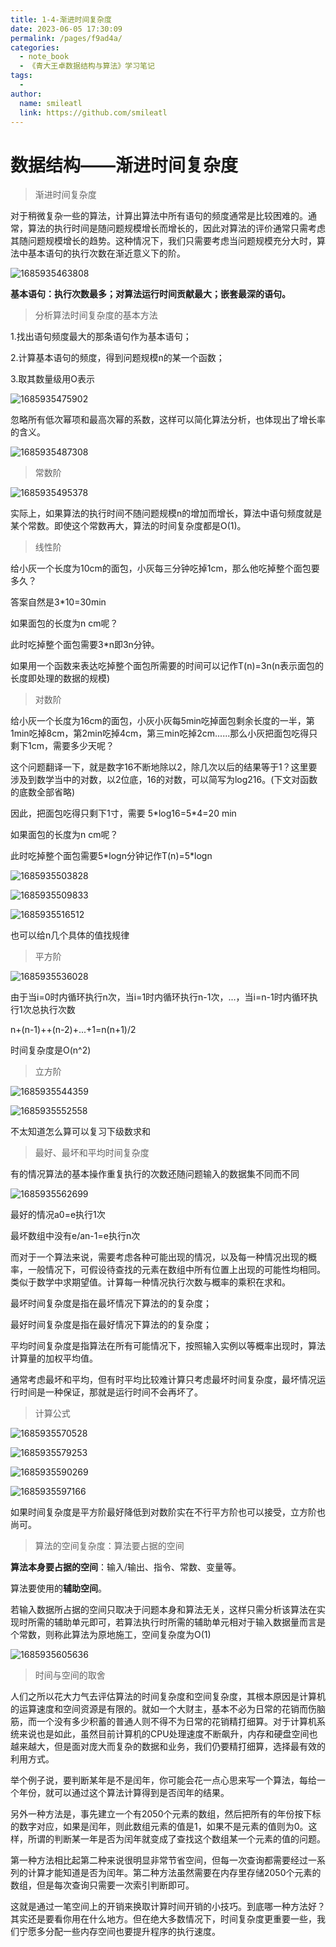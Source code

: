 ```yaml
---
title: 1-4-渐进时间复杂度
date: 2023-06-05 17:30:09
permalink: /pages/f9ad4a/
categories:
  - note_book
  - 《青大王卓数据结构与算法》学习笔记
tags:
  - 
author: 
  name: smileatl
  link: https://github.com/smileatl
---
```

数据结构——渐进时间复杂度
=============

> 渐进时间复杂度

对于稍微复杂一些的算法，计算出算法中所有语句的频度通常是比较困难的。通常，算法的执行时间是随问题规模增长而增长的，因此对算法的评价通常只需考虑其随问题规模增长的趋势。这种情况下，我们只需要考虑当问题规模充分大时，算法中基本语句的执行次数在渐近意义下的阶。

![1685935463808](/assets/1685935463808.png)

**基本语句：执行次数最多；对算法运行时间贡献最大；嵌套最深的语句。**

> 分析算法时间复杂度的基本方法

1.找出语句频度最大的那条语句作为基本语句；

2.计算基本语句的频度，得到问题规模n的某一个函数；

3.取其数量级用O表示

![1685935475902](/assets/1685935475902.png)

忽略所有低次幂项和最高次幂的系数，这样可以简化算法分析，也体现出了增长率的含义。

![1685935487308](/assets/1685935487308.png)

> 常数阶

![1685935495378](/assets/1685935495378.png)

实际上，如果算法的执行时间不随问题规模n的增加而增长，算法中语句频度就是某个常数。即使这个常数再大，算法的时间复杂度都是O(1)。

> 线性阶

给小灰一个长度为10cm的面包，小灰每三分钟吃掉1cm，那么他吃掉整个面包要多久？

答案自然是3\*10=30min

如果面包的长度为n cm呢？

此时吃掉整个面包需要3\*n即3n分钟。

如果用一个函数来表达吃掉整个面包所需要的时间可以记作T(n)=3n(n表示面包的长度即处理的数据的规模)

> 对数阶

给小灰一个长度为16cm的面包，小灰小灰每5min吃掉面包剩余长度的一半，第1min吃掉8cm，第2min吃掉4cm，第三min吃掉2cm......那么小灰把面包吃得只剩下1cm，需要多少天呢？

这个问题翻译一下，就是数字16不断地除以2，除几次以后的结果等于1？这里要涉及到数学当中的对数，以2位底，16的对数，可以简写为log216。(下文对函数的底数全部省略)

因此，把面包吃得只剩下1寸，需要 5\*log16=5\*4=20 min

如果面包的长度为n cm呢？

此时吃掉整个面包需要5\*logn分钟记作T(n)=5\*logn

  

![1685935503828](/assets/1685935503828.png)

![1685935509833](/assets/1685935509833.png)

![1685935516512](/assets/1685935516512.png)

也可以给n几个具体的值找规律

> 平方阶

  

![1685935536028](/assets/1685935536028.png)

  

由于当i=0时内循环执行n次，当i=1时内循环执行n-1次，...，当i=n-1时内循环执行1次总执行次数

n+(n-1)++(n-2)+...+1=n(n+1)/2

时间复杂度是O(n^2)

> 立方阶

![1685935544359](/assets/1685935544359.png)

![1685935552558](/assets/1685935552558.png)

不太知道怎么算可以复习下级数求和

  

> 最好、最坏和平均时间复杂度

有的情况算法的基本操作重复执行的次数还随问题输入的数据集不同而不同

![1685935562699](/assets/1685935562699.png)

最好的情况a0\=e执行1次

最坏数组中没有e/an-1\=e执行n次

而对于一个算法来说，需要考虑各种可能出现的情况，以及每一种情况出现的概率，一般情况下，可假设待查找的元素在数组中所有位置上出现的可能性均相同。类似于数学中求期望值。计算每一种情况执行次数与概率的乘积在求和。

最坏时间复杂度是指在最坏情况下算法的的复杂度；

最好时间复杂度是指在最好情况下算法的的复杂度；

平均时间复杂度是指算法在所有可能情况下，按照输入实例以等概率出现时，算法计算量的加权平均值。

通常考虑最坏和平均，但有时平均比较难计算只考虑最坏时间复杂度，最坏情况运行时间是一种保证，那就是运行时间不会再坏了。

> 计算公式

![1685935570528](/assets/1685935570528.png)

![1685935579253](/assets/1685935579253.png)

![1685935590269](/assets/1685935590269.png)

![1685935597166](/assets/1685935597166.png)

如果时间复杂度是平方阶最好降低到对数阶实在不行平方阶也可以接受，立方阶也尚可。



> 算法的空间复杂度：算法要占据的空间

**算法本身要占据的空间**：输入/输出、指令、常数、变量等。

算法要使用的**辅助空间**。

若输入数据所占据的空间只取决于问题本身和算法无关，这样只需分析该算法在实现时所需的辅助单元即可，若算法执行时所需的辅助单元相对于输入数据量而言是个常数，则称此算法为原地施工，空间复杂度为O(1)

![1685935605636](/assets/1685935605636.png)

> 时间与空间的取舍

人们之所以花大力气去评估算法的时间复杂度和空间复杂度，其根本原因是计算机的运算速度和空间资源是有限的。就如一个大财主，基本不必为日常的花销而伤脑筋，而一个没有多少积蓄的普通人则不得不为日常的花销精打细算。对于计算机系统来说也是如此，虽然目前计算机的CPU处理速度不断飙升，内存和硬盘空间也越来越大，但是面对庞大而复杂的数据和业务，我们仍要精打细算，选择最有效的利用方式。

举个例子说，要判断某年是不是闰年，你可能会花一点心思来写一个算法，每给一个年份，就可以通过这个算法计算得到是否闰年的结果。

另外一种方法是，事先建立一个有2050个元素的数组，然后把所有的年份按下标的数字对应，如果是闰年，则此数组元素的值是1，如果不是元素的值则为0。这样，所谓的判断某一年是否为闰年就变成了查找这个数组某一个元素的值的问题。

第一种方法相比起第二种来说很明显非常节省空间，但每一次查询都需要经过一系列的计算才能知道是否为闰年。第二种方法虽然需要在内存里存储2050个元素的数组，但是每次查询只需要一次索引判断即可。

这就是通过一笔空间上的开销来换取计算时间开销的小技巧。到底哪一种方法好？其实还是要看你用在什么地方。但在绝大多数情况下，时间复杂度更重要一些，我们宁愿多分配一些内存空间也要提升程序的执行速度。

  
